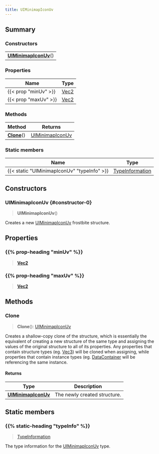 ```yaml
---
title: UIMinimapIconUv
---
```



## Summary
### Constructors
| |
| ----------- |
| **[UIMinimapIconUv](#constructor-0)**() |

### Properties
| Name | Type |
| ---- | ---- |
| {{< prop "minUv" >}} | [Vec2](/vext/ref/shared/class/vec2) |
| {{< prop "maxUv" >}} | [Vec2](/vext/ref/shared/class/vec2) |

### Methods
| Method | Returns |
| ------ | ---- |
| **[Clone](#clone)**() | [UIMinimapIconUv](/vext/ref/fb/uiminimapiconuv) |

### Static members
| Name | Type |
| ---- | ---- |
| {{< static "UIMinimapIconUv" "typeInfo" >}} | [TypeInformation](/vext/ref/shared/class/typeinformation) |

## Constructors
### UIMinimapIconUv {#constructor-0}
> **UIMinimapIconUv**()

Creates a new [UIMinimapIconUv](/vext/ref/fb/uiminimapiconuv) frostbite structure.

## Properties
### {{% prop-heading "minUv" %}}
> **[Vec2](/vext/ref/shared/class/vec2)**

### {{% prop-heading "maxUv" %}}
> **[Vec2](/vext/ref/shared/class/vec2)**

## Methods
### Clone
> **Clone**(): [UIMinimapIconUv](/vext/ref/fb/uiminimapiconuv)

Creates a shallow-copy clone of the structure, which is essentially the equivalent of creating a new structure of the same type and assigning the values of the original structure to all of its properties. Any properties that contain structure types (eg. [Vec3](/vext/ref/shared/class/vec3)) will be cloned when assigning, while properties that contain instance types (eg. [DataContainer](/vext/ref/shared/class/datacontainer) will be referencing the same instance.

#### Returns
| Type | Description |
| ---- | ----------- |
| **[UIMinimapIconUv](/vext/ref/fb/uiminimapiconuv)** | The newly created structure. |

## Static members
### {{% static-heading "typeInfo" %}}
> [TypeInformation](/vext/ref/shared/class/typeinformation)

The type information for the [UIMinimapIconUv](/vext/ref/fb/uiminimapiconuv) type.

